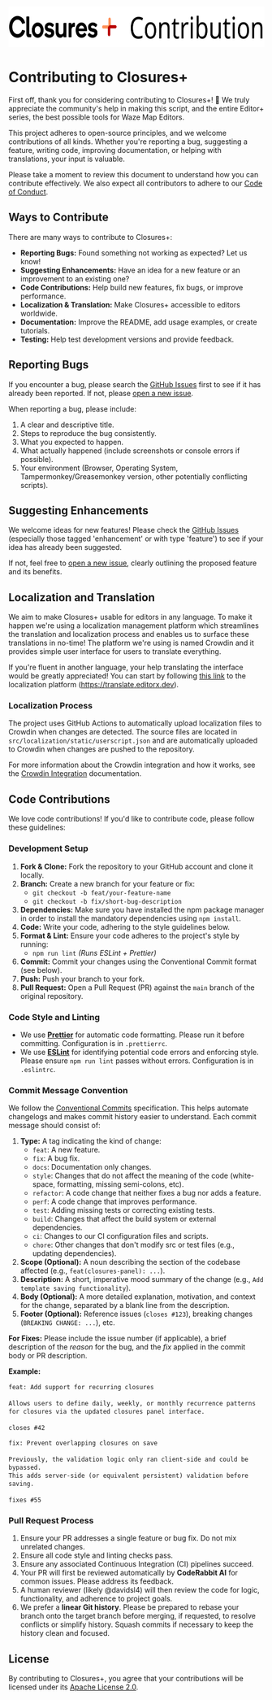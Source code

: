 <p align="center">
  <img alt="Closures+ Contribution Guidelines Banner" src="/docs/contribution-banner.svg" height="80">
</p>

# Contributing to Closures+

First off, thank you for considering contributing to Closures+! 🎉 We truly appreciate the community's help in making this script, and the entire Editor+ series, the best possible tools for Waze Map Editors.

This project adheres to open-source principles, and we welcome contributions of all kinds. Whether you're reporting a bug, suggesting a feature, writing code, improving documentation, or helping with translations, your input is valuable.

Please take a moment to review this document to understand how you can contribute effectively. We also expect all contributors to adhere to our [Code of Conduct](/CODE_OF_CONDUCT.md).

## Ways to Contribute

There are many ways to contribute to Closures+:

* **Reporting Bugs:** Found something not working as expected? Let us know!
* **Suggesting Enhancements:** Have an idea for a new feature or an improvement to an existing one?
* **Code Contributions:** Help build new features, fix bugs, or improve performance.
* **Localization & Translation:** Make Closures+ accessible to editors worldwide.
* **Documentation:** Improve the README, add usage examples, or create tutorials.
* **Testing:** Help test development versions and provide feedback.

## Reporting Bugs

If you encounter a bug, please search the [GitHub Issues](https://github.com/davidsl4/wme-closures-plus/issues) first to see if it has already been reported. If not, please [open a new issue](https://github.com/davidsl4/wme-closures-plus/issues/new/choose).

When reporting a bug, please include:

1.  A clear and descriptive title.
2.  Steps to reproduce the bug consistently.
3.  What you expected to happen.
4.  What actually happened (include screenshots or console errors if possible).
5.  Your environment (Browser, Operating System, Tampermonkey/Greasemonkey version, other potentially conflicting scripts).

## Suggesting Enhancements

We welcome ideas for new features! Please check the [GitHub Issues](https://github.com/davidsl4/wme-closures-plus/issues) (especially those tagged 'enhancement' or with type 'feature') to see if your idea has already been suggested.

If not, feel free to [open a new issue](https://github.com/davidsl4/wme-closures-plus/issues/new/choose), clearly outlining the proposed feature and its benefits.

## Localization and Translation

We aim to make Closures+ usable for editors in any language. To make it happen we're using a localization management platform which streamlines the translation and localization process and enables us to surface these translations in no-time! The platform we're using is named Crowdin and it provides simple user interface for users to translate everything.

If you're fluent in another language, your help translating the interface would be greatly appreciated! You can start by following [this link](https://translate.editorx.dev) to the localization platform (https://translate.editorx.dev).

### Localization Process

The project uses GitHub Actions to automatically upload localization files to Crowdin when changes are detected. The source files are located in `src/localization/static/userscript.json` and are automatically uploaded to Crowdin when changes are pushed to the repository.

For more information about the Crowdin integration and how it works, see the [Crowdin Integration](/docs/crowdin-integration.md) documentation.

## Code Contributions

We love code contributions! If you'd like to contribute code, please follow these guidelines:

### Development Setup

1.  **Fork & Clone:** Fork the repository to your GitHub account and clone it locally.
2.  **Branch:** Create a new branch for your feature or fix:
    * `git checkout -b feat/your-feature-name`
    * `git checkout -b fix/short-bug-description`
3.  **Dependencies:** Make sure you have installed the npm package manager in order to install the mandatory dependencies using `npm install`.
4.  **Code:** Write your code, adhering to the style guidelines below.
5.  **Format & Lint:** Ensure your code adheres to the project's style by running:
    * `npm run lint` *(Runs ESLint + Prettier)*
6.  **Commit:** Commit your changes using the Conventional Commit format (see below).
7.  **Push:** Push your branch to your fork.
8.  **Pull Request:** Open a Pull Request (PR) against the `main` branch of the original repository.

### Code Style and Linting

* We use [**Prettier**](https://prettier.io/) for automatic code formatting. Please run it before committing. Configuration is in `.prettierrc`.
* We use [**ESLint**](https://eslint.org/) for identifying potential code errors and enforcing style. Please ensure `npm run lint` passes without errors. Configuration is in `.eslintrc`.

### Commit Message Convention

We follow the [Conventional Commits](https://www.conventionalcommits.org/) specification. This helps automate changelogs and makes commit history easier to understand. Each commit message should consist of:

1.  **Type:** A tag indicating the kind of change:
    * `feat`: A new feature.
    * `fix`: A bug fix.
    * `docs`: Documentation only changes.
    * `style`: Changes that do not affect the meaning of the code (white-space, formatting, missing semi-colons, etc).
    * `refactor`: A code change that neither fixes a bug nor adds a feature.
    * `perf`: A code change that improves performance.
    * `test`: Adding missing tests or correcting existing tests.
    * `build`: Changes that affect the build system or external dependencies.
    * `ci`: Changes to our CI configuration files and scripts.
    * `chore`: Other changes that don't modify src or test files (e.g., updating dependencies).
2.  **Scope (Optional):** A noun describing the section of the codebase affected (e.g., `feat(closures-panel): ...`).
3.  **Description:** A short, imperative mood summary of the change (e.g., `Add template saving functionality`).
4.  **Body (Optional):** A more detailed explanation, motivation, and context for the change, separated by a blank line from the description.
5.  **Footer (Optional):** Reference issues (`closes #123`), breaking changes (`BREAKING CHANGE: ...`), etc.

**For Fixes:** Please include the issue number (if applicable), a brief description of the *reason* for the bug, and the *fix* applied in the commit body or PR description.

**Example:**

```
feat: Add support for recurring closures

Allows users to define daily, weekly, or monthly recurrence patterns
for closures via the updated closures panel interface.

closes #42
```

```
fix: Prevent overlapping closures on save

Previously, the validation logic only ran client-side and could be bypassed.
This adds server-side (or equivalent persistent) validation before saving.

fixes #55
```


### Pull Request Process

1.  Ensure your PR addresses a single feature or bug fix. Do not mix unrelated changes.
2.  Ensure all code style and linting checks pass.
3.  Ensure any associated Continuous Integration (CI) pipelines succeed.
4.  Your PR will first be reviewed automatically by **CodeRabbit AI** for common issues. Please address its feedback.
5.  A human reviewer (likely @davidsl4) will then review the code for logic, functionality, and adherence to project goals.
6.  We prefer a **linear Git history**. Please be prepared to rebase your branch onto the target branch before merging, if requested, to resolve conflicts or simplify history. Squash commits if necessary to keep the history clean and focused.

## License

By contributing to Closures+, you agree that your contributions will be licensed under its [Apache License 2.0](/LICENSE).
